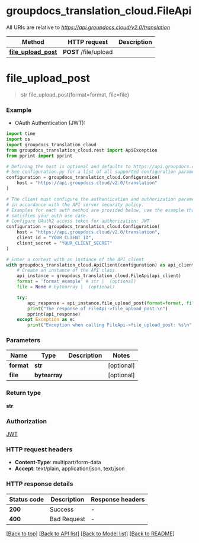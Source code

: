 # groupdocs_translation_cloud.FileApi

All URIs are relative to *https://api.groupdocs.cloud/v2.0/translation*

Method | HTTP request | Description
------------- | ------------- | -------------
[**file_upload_post**](FileApi.md#file_upload_post) | **POST** /file/upload | 


# **file_upload_post**
> str file_upload_post(format=format, file=file)



### Example

* OAuth Authentication (JWT):
```python
import time
import os
import groupdocs_translation_cloud
from groupdocs_translation_cloud.rest import ApiException
from pprint import pprint

# Defining the host is optional and defaults to https://api.groupdocs.cloud/v2.0/translation
# See configuration.py for a list of all supported configuration parameters.
configuration = groupdocs_translation_cloud.Configuration(
    host = "https://api.groupdocs.cloud/v2.0/translation"
)

# The client must configure the authentication and authorization parameters
# in accordance with the API server security policy.
# Examples for each auth method are provided below, use the example that
# satisfies your auth use case.
# Configure OAuth2 access token for authorization: JWT
configuration = groupdocs_translation_cloud.Configuration(
    host = "https://api.groupdocs.cloud/v2.0/translation",
    client_id = "YOUR_CLIENT_ID",
    client_secret = "YOUR_CLIENT_SECRET"
)

# Enter a context with an instance of the API client
with groupdocs_translation_cloud.ApiClient(configuration) as api_client:
    # Create an instance of the API class
    api_instance = groupdocs_translation_cloud.FileApi(api_client)
    format = 'format_example' # str |  (optional)
    file = None # bytearray |  (optional)

    try:
        api_response = api_instance.file_upload_post(format=format, file=file)
        print("The response of FileApi->file_upload_post:\n")
        pprint(api_response)
    except Exception as e:
        print("Exception when calling FileApi->file_upload_post: %s\n" % e)
```


### Parameters

Name | Type | Description  | Notes
------------- | ------------- | ------------- | -------------
 **format** | **str**|  | [optional] 
 **file** | **bytearray**|  | [optional] 

### Return type

**str**

### Authorization

[JWT](../README.md#JWT)

### HTTP request headers

 - **Content-Type**: multipart/form-data
 - **Accept**: text/plain, application/json, text/json

### HTTP response details
| Status code | Description | Response headers |
|-------------|-------------|------------------|
**200** | Success |  -  |
**400** | Bad Request |  -  |

[[Back to top]](#) [[Back to API list]](../README.md#documentation-for-api-endpoints) [[Back to Model list]](../README.md#documentation-for-models) [[Back to README]](../README.md)

